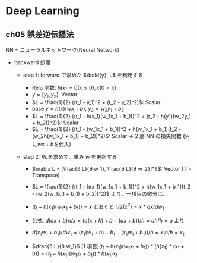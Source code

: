 # Deep Learning

## ch05 誤差逆伝播法

NN = ニューラルネットワーク(Neural Network)

- backward 処理

  - step 1: forward で求めた $\bold{y}, L$ を利用する

    - Relu 関数: $h(x) = 0 (x \le 0), x (0 \lt x)$
    - $y = [y_1, y_2]$: Vector
    - $L = \frac{1}{2} ((t_1 - y_1)^2 + (t_2 - y_2)^2)$: Scalar
    - base $y = h(x)(wx + b)$, $y_2 = w_2y_1 + b_2$
    - $L = \frac{1}{2} ((t_1 - h(x_1)(w_1x_1 + b_1))^2 + (t_2 - h(y1)(w_2y_1 + b_2))^2)$: Scalar
    - $L = \frac{1}{2} ((t_1 - (w_1x_1 + b_1))^2 + h(w_1x_1 + b_1)(t_2 - (w_2h(w_1x_1 + b_1) + b_2))^2)$: Scalar → 2 層 NN の損失関数 ($y_1$に$wx + b$を代入)

  - step 2: $\nabla L$を求めて、重み $w$ を更新する

    - $\nabla L = [\frac{∂ L}{∂ w_1}, \frac{∂ L}{∂ w_2}]^T$: Vector (T = Transpose)
    - $L = \frac{1}{2} ((t_1 - h(x_1)(w_1x_1 + b_1))^2 + h(w_1x_1 + b_1)(t_2 - (w_2(w_1x_1 + b_1) + b_2))^2)$ より、一項目の微分は、
    - $(t_1 - h(x_1)(w_1x_1 + b_1)) = x$ とおくと $1/2 (x^2) = x * dx/dw_1$

    - 公式: $d(ax + b)/ dx = (a(x + h)+ b - (ax + b))/h = ah/h = a$ より

    - $d(x_1w_1 + b_1)/ dw_1 = (x_1(w_1 + h)+ b_1 - (x_1w_1 + b_1))/h = x_1h/h = x_1$
    - $\frac{∂ L}{∂ w_1}$ (1 項目)$(t_1 - h(x_1)(w_1x_1 + b_1)) * (h(x_1) * (x_1+ 0)) = (t_1 - h(x_1)(w_1x_1 + b_1)) * h(x_1) x_1$
